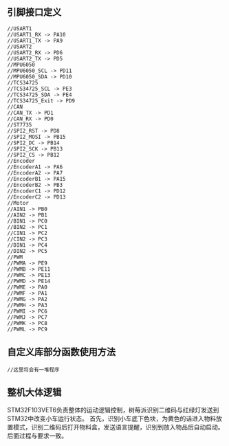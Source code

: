 ## 引脚接口定义

```
//USART1
//USART1_RX -> PA10
//USART1_TX -> PA9
//USART2
//USART2_RX -> PD6
//USART2_TX -> PD5
//MPU6050
//MPU6050_SCL -> PD11
//MPU6050_SDA -> PD10
//TCS34725
//TCS34725_SCL -> PE3
//TCS34725_SDA -> PE4
//TCS34725_Exit -> PD9
//CAN
//CAN_TX -> PD1
//CAN_RX -> PD0
//ST7735
//SPI2_RST -> PD8
//SPI2_MOSI -> PB15
//SPI2_DC -> PB14
//SPI2_SCK -> PB13
//SPI2_CS -> PB12
//Encoder
//EncoderA1 -> PA6
//EncoderA2 -> PA7
//EncoderB1 -> PA15
//EncoderB2 -> PB3
//EncoderC1 -> PD12
//EncoderC2 -> PD13
//Motor
//AIN1 -> PB0
//AIN2 -> PB1
//BIN1 -> PC0
//BIN2 -> PC1
//CIN1 -> PC2
//CIN2 -> PC3
//DIN1 -> PC4
//DIN2 -> PC5
//PWM
//PWMA -> PE9
//PWMB -> PE11
//PWMC -> PE13
//PWMD -> PE14
//PWME -> PA0
//PWMF -> PA1
//PWMG -> PA2
//PWMH -> PA3
//PWMI -> PC6
//PWMJ -> PC7
//PWMK -> PC8
//PWML -> PC9
```

## 自定义库部分函数使用方法

```
//这里将会有一堆程序
```

## 整机大体逻辑

STM32F103VET6负责整体的运动逻辑控制，树莓派识别二维码与红绿灯发送到STM32中改变小车运行状态。
首先，识别小车底下色块，为黄色的话进入物料放置模式，识别二维码后打开物料盒，发送语言提醒，识别到放入物品后自动启动。
后面过程与要求一致。
